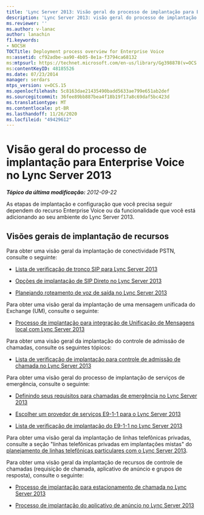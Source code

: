 ```yaml
---
title: 'Lync Server 2013: Visão geral do processo de implantação para Enterprise Voice'
description: 'Lync Server 2013: visão geral do processo de implantação do Enterprise Voice.'
ms.reviewer: ''
ms.author: v-lanac
author: lanachin
f1.keywords:
- NOCSH
TOCTitle: Deployment process overview for Enterprise Voice
ms:assetid: cf92adbe-aa90-4b05-8e1a-f3794ca68132
ms:mtpsurl: https://technet.microsoft.com/en-us/library/Gg398878(v=OCS.15)
ms:contentKeyID: 48185526
ms.date: 07/23/2014
manager: serdars
mtps_version: v=OCS.15
ms.openlocfilehash: 5c8163dae21435490badd5633ae799e651ab2def
ms.sourcegitcommit: 36fee89bb887bea4f18b19f17a8c69daf5bc423d
ms.translationtype: MT
ms.contentlocale: pt-BR
ms.lasthandoff: 11/26/2020
ms.locfileid: "49429612"
---
```

# <a name="deployment-process-overview-for-enterprise-voice-in-lync-server-2013"></a>Visão geral do processo de implantação para Enterprise Voice no Lync Server 2013

<div data-xmlns="http://www.w3.org/1999/xhtml">

<div class="topic" data-xmlns="http://www.w3.org/1999/xhtml" data-msxsl="urn:schemas-microsoft-com:xslt" data-cs="https://msdn.microsoft.com/">

<div data-asp="https://msdn2.microsoft.com/asp">



</div>

<div id="mainSection">

<div id="mainBody">

<span> </span>

_**Tópico da última modificação:** 2012-09-22_

As etapas de implantação e configuração que você precisa seguir dependem do recurso Enterprise Voice ou da funcionalidade que você está adicionando ao seu ambiente do Lync Server 2013.

<div>

## <a name="feature-deployment-overviews"></a>Visões gerais de implantação de recursos

Para obter uma visão geral da implantação de conectividade PSTN, consulte o seguinte:

  - [Lista de verificação de tronco SIP para Lync Server 2013](lync-server-2013-sip-trunk-deployment-checklist.md)

  - [Opções de implantação de SIP Direto no Lync Server 2013](lync-server-2013-direct-sip-deployment-options.md)

  - [Planejando roteamento de voz de saída no Lync Server 2013](lync-server-2013-planning-outbound-voice-routing.md)

Para obter uma visão geral da implantação de uma mensagem unificada do Exchange (UM), consulte o seguinte:

  - [Processo de implantação para integração de Unificação de Mensagens local com Lync Server 2013](lync-server-2013-deployment-process-for-integrating-on-premises-unified-messaging.md)

Para obter uma visão geral da implantação do controle de admissão de chamadas, consulte os seguintes tópicos:

  - [Lista de verificação de implantação para controle de admissão de chamada no Lync Server 2013](lync-server-2013-deployment-checklist-for-call-admission-control.md)

Para obter uma visão geral do processo de implantação de serviços de emergência, consulte o seguinte:

  - [Definindo seus requisitos para chamadas de emergência no Lync Server 2013](lync-server-2013-defining-your-requirements-for-emergency-calls.md)

  - [Escolher um provedor de serviços E9-1-1 para o Lync Server 2013](lync-server-2013-choosing-an-e9-1-1-service-provider.md)

  - [Lista de verificação de implantação do E9-1-1 no Lync Server 2013](lync-server-2013-deployment-checklist-for-e9-1-1.md)

Para obter uma visão geral da implantação de linhas telefônicas privadas, consulte a seção "linhas telefônicas privadas em implantações mistas" do [planejamento de linhas telefônicas particulares com o Lync Server 2013](lync-server-2013-planning-for-private-telephone-lines.md).

Para obter uma visão geral da implantação de recursos de controle de chamadas (requisição de chamada, aplicativo de anúncio e grupos de resposta), consulte o seguinte:

  - [Processo de implantação para estacionamento de chamada no Lync Server 2013](lync-server-2013-deployment-process-for-call-park.md)

  - [Processo de implantação do aplicativo de anúncio no Lync Server 2013](lync-server-2013-deployment-process-for-the-announcement-application.md)

</div>

</div>

<span> </span>

</div>

</div>

</div>


